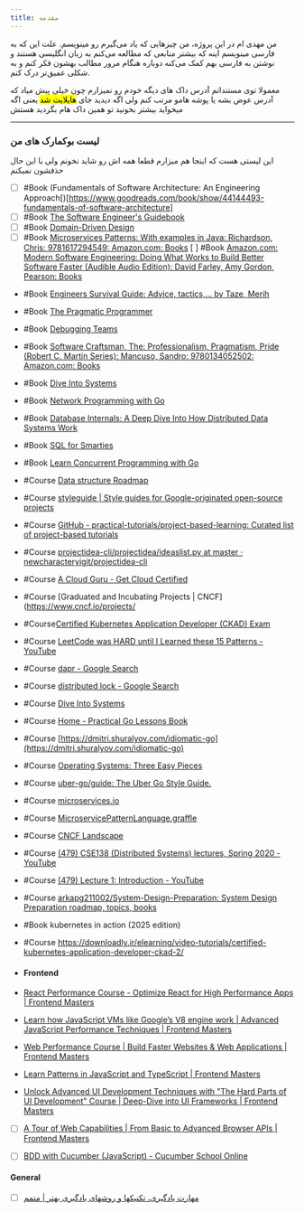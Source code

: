 ```yaml
---
title: مقدمه
---
```


من مهدی ام در این پروژه، من چیزهایی که یاد می‌گیرم رو مینویسم. علت این که به فارسی مینویسم اینه که بیشتر منابعی که مطالعه می‌کنم به زبان انگلیسی هستند و نوشتن به فارسی بهم کمک می‌کنه دوباره هنگام مرور مطالب بهشون فکر کنم و به شکلی عمیق‌تر درک کنم.

معمولا توی مستنداتم آدرس داک های دیگه خودم رو نمیزارم چون خیلی پیش میاد که آدرس عوض بشه یا پوشه هامو مرتب کنم ولی اگه دیدید جای <mark>هایلایت شد</mark> یعنی اگه میخواید بیشتر بخونید تو همین داک هام بگردید هستش

--- 
### لیست بوکمارک های من
این لیستی هست که اینجا هم میزارم قطعا همه اش رو شاید نخونم ولی با این حال حذفشون نمیکنم

- [ ] #Book  (Fundamentals of Software Architecture: An Engineering Approach[)[https://www.goodreads.com/book/show/44144493-fundamentals-of-software-architecture]
- [ ] #Book [The Software Engineer's Guidebook](https://www.engguidebook.com/)
- [ ] #Book [Domain-Driven Design](https://www.amazon.ae/Domain-Driven-Design-Tackling-Complexity-Software/dp/0321125215/ref=asc_df_0321125215/?tag=googleshopp09-21&linkCode=df0&hvadid=355845466533&hvpos=&hvnetw=g&hvrand=16851866025727766737&hvpone=&hvptwo=&hvqmt=&hvdev=c&hvdvcmdl=&hvlocint=&hvlocphy=2784&hvtargid=pla-449269547899&psc=1&mcid=0fd7934200b73743ab9b9579915ac975)
- [ ] #Book [Microservices Patterns: With examples in Java: Richardson, Chris: 9781617294549: Amazon.com: Books](https://www.amazon.com/Microservices-Patterns-examples-Chris-Richardson/dp/1617294543)
[ ] #Book [Amazon.com: Modern Software Engineering: Doing What Works to Build Better Software Faster (Audible Audio Edition): David Farley, Amy Gordon, Pearson: Books](https://www.amazon.com/Modern-Software-Engineering-Better-Faster/dp/B0BLXCXT3R/)
- #Book [Engineers Survival Guide: Advice, tactics,... by Taze, Merih](https://www.amazon.com/Engineers-Survival-Guide-Facebook-Microsoft/dp/B09MBZBGFK/)
- #Book [The Pragmatic Programmer](https://www.amazon.com/Pragmatic-Programmer-Anniversary-Journey-Mastery/dp/B0833FBNHV/)
- #Book [Debugging Teams](https://www.debuggingteams-fa.com/)
- #Book  [Software Craftsman, The: Professionalism, Pragmatism, Pride (Robert C. Martin Series): Mancuso, Sandro: 9780134052502: Amazon.com: Books](https://www.amazon.com/Software-Craftsman-Professionalism-Pragmatism-Robert/dp/0134052501/)
- #Book [Dive Into Systems](https://diveintosystems.org/book/introduction.html)
- #Book [Network Programming with Go](https://www.amazon.com/Network-Programming-Go-Adam-Woodbeck/dp/1718500882)
- #Book [Database Internals: A Deep Dive Into How Distributed Data Systems Work ](https://www.amazon.de/-/en/Database-Internals-Deep-Distributed-Systems/dp/1492040347)
- #Book [SQL for Smarties](https://skybooks.ir/products/SQL-for-Smarties)
- #Book  [Learn Concurrent Programming with Go](https://www.manning.com/books/learn-concurrent-programming-with-go)
- #Course [Data structure Roadmap](https://neetcode.io/roadmap)
- #Course  [styleguide | Style guides for Google-originated open-source projects](https://google.github.io/styleguide/go/best-practices.html)
- #Course  [GitHub - practical-tutorials/project-based-learning: Curated list of project-based tutorials](https://github.com/practical-tutorials/project-based-learning?tab=readme-ov-file#go)
- #Course  [projectidea-cli/projectidea/ideaslist.py at master · newcharacteryigit/projectidea-cli](https://github.com/newcharacteryigit/projectidea-cli/blob/master/projectidea/ideaslist.py)
- #Course  [A Cloud Guru - Get Cloud Certified](https://www.pluralsight.com/cloud-guru)
- #Course [Graduated and Incubating Projects | CNCF](https://www.cncf.io/projects/
-  #Course[Certified Kubernetes Application Developer (CKAD) Exam](https://training.linuxfoundation.org/certification/certified-kubernetes-application-developer-ckad/)
- #Course [LeetCode was HARD until I Learned these 15 Patterns - YouTube](https://m.youtube.com/watch?v=DjYZk8nrXVY)
- #Course [dapr - Google Search](https://www.google.com/search?q=dapr&oq=dapr&gs_lcrp=EgZjaHJvbWUyBggAEEUYOTIGCAEQRRg80gEIMTUwMmowajeoAgCwAgA&sourceid=chrome&ie=UTF-8)
- #Course [distributed lock - Google Search](https://www.google.com/search?q=distributed+lock&newwindow=1&sca_esv=a5db118e05c2ad26&sxsrf=ADLYWILQAjL0gIh-n2g1MlgQ_0EtHWuqFg:1728222358954&udm=2&source=iu&ictx=1&vet=1&fir=f3rpJkP1tAVgrM%252ChjX-20748BTHAM%252C_%253BZjO2EUmxoxg7iM%252CbaZdpXzcUaIcfM%252C_%253BFCU3QcqgYByI2M%252CpEFQ32tLN9-pCM%252C_%253BL8PgltD6L7oxFM%252C293BwaSNrhYRhM%252C_%253BAZV8YZaFBJXu5M%252CwFkhpw5FxxkpoM%252C_&usg=AI4_-kS_1SR28LN4CAPxIQSARhGPoHt-mg&sa=X&sqi=2&ved=2ahUKEwiykLH-8fmIAxWkhf0HHWbLJRYQ_h16BAgyEAE#vhid=FCU3QcqgYByI2M&vssid=mosaic)
- #Course [Dive Into Systems](https://diveintosystems.org/book/C2-C_depth/advanced_pointer_arithmetic.html)
- #Course [Home - Practical Go Lessons Book](https://www.practical-go-lessons.com/)
- #Course [https://dmitri.shuralyov.com/idiomatic-go](https://dmitri.shuralyov.com/idiomatic-go)
- #Course [Operating Systems: Three Easy Pieces](https://pages.cs.wisc.edu/~remzi/OSTEP/)
- #Course [uber-go/guide: The Uber Go Style Guide.](https://github.com/uber-go/guide/tree/master?tab=readme-ov-file)
- #Course [microservices.io](https://microservices.io/)
- #Course [MicroservicePatternLanguage.graffle](https://microservices.io/i/MicroservicePatternLanguage.pdf)
- #Course [CNCF Landscape](https://landscape.cncf.io/)
- #Course [(479) CSE138 (Distributed Systems) lectures, Spring 2020 - YouTube](https://www.youtube.com/playlist?list=PLNPUF5QyWU8O0Wd8QDh9KaM1ggsxspJ31)
- #Course [(479) Lecture 1: Introduction - YouTube](https://www.youtube.com/watch?v=cQP8WApzIQQ&list=PLrw6a1wE39_tb2fErI4-WkMbsvGQk9_UB)
- #Course [arkapg211002/System-Design-Preparation: System Design Preparation roadmap, topics, books](https://github.com/arkapg211002/System-Design-Preparation)
- #Book kubernetes in action (2025 edition)
- #Course  https://downloadly.ir/elearning/video-tutorials/certified-kubernetes-application-developer-ckad-2/



- #### Frontend

- [React Performance Course - Optimize React for High Performance Apps | Frontend Masters](https://frontendmasters.com/courses/react-performance/)

- [Learn how JavaScript VMs like Google’s V8 engine work | Advanced JavaScript Performance Techniques | Frontend Masters](https://frontendmasters.com/courses/javascript-cpu-vm/)

- [Web Performance Course | Build Faster Websites & Web Applications | Frontend Masters](https://frontendmasters.com/courses/web-perf/)

- [Learn Patterns in JavaScript and TypeScript | Frontend Masters](https://frontendmasters.com/courses/enterprise-patterns/)

- [Unlock Advanced UI Development Techniques with "The Hard Parts of UI Development" Course | Deep-Dive into UI Frameworks | Frontend Masters](https://frontendmasters.com/courses/hard-parts-ui-dev/)

- [ ] [A Tour of Web Capabilities | From Basic to Advanced Browser APIs | Frontend Masters](https://frontendmasters.com/courses/device-web-apis/)

- [ ] [BDD with Cucumber (JavaScript) - Cucumber School Online](https://school.cucumber.io/courses/take/bdd-with-cucumber-javascript/lessons/11261249-introduction-to-bdd)



#### General
- [ ] [مهارت یادگیری، تکنیکها و روشهای یادگیری بهتر | متمم](https://motamem.org/%DB%8C%D8%A7%D8%AF%DA%AF%DB%8C%D8%B1%DB%8C-%D8%A8%D9%87-%D8%B9%D9%86%D9%88%D8%A7%D9%86-%DB%8C%DA%A9-%D9%85%D9%87%D8%A7%D8%B1%D8%AA/)














